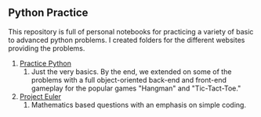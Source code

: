 ## Python Practice

This repository is full of personal notebooks for practicing a variety of basic to advanced python problems. I created folders for the different websites providing the problems.

1. [Practice Python](https://www.practicepython.org)
    1. Just the very basics. By the end, we extended on some of the problems with a full object-oriented back-end and front-end gameplay for the popular games "Hangman" and "Tic-Tact-Toe."
2. [Project Euler](https://www.projecteuler.net)
    1. Mathematics based questions with an emphasis on simple coding.
